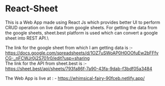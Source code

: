 # React-Sheet

This is a Web App made using React Js which provides better UI to perform CRUD operation on live data from google sheets. For getting the data from the google sheets, sheet.best platform is used which can convert a google sheet into REST API.\

The link for the google sheet from which I am getting data is :- https://docs.google.com/spreadsheets/d/1OZ7uSWoAP0H0OOfuEw2bFFfvCG-_nFCWJr0j2S701r0/edit?usp=sharing \
The link for the API from sheet.best is :- https://sheet.best/api/sheets/793fa86f-7a90-43fa-9dab-f3bdf05a3484

The Web App is live at : - https://whimsical-fairy-90fceb.netlify.app/
